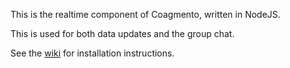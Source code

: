 This is the realtime component of Coagmento, written in NodeJS.

This is used for both data updates and the group chat.

See the [wiki](https://github.com/InfoSeeking/Coagmento/wiki/Coagmento-Realtime-Installation) for installation instructions.